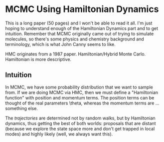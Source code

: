 # MCMC Using Hamiltonian Dynamics

This is a long paper (50 pages) and I won't be able to read it all. I'm just
hoping to understand enough of the Hamiltonian Dynamics part and to get
intuition. Remember that MCMC originally came out of trying to simulate
molecules, so there's some physics and chemistry background and terminology,
which is what John Canny seems to like.

HMC originates from a 1987 paper. Hamiltonian/Hybrid Monte Carlo. Hamiltonian is
more descriptive.


## Intuition

In MCMC, we have some probability distribution that we want to sample from. If
we are doing MCMC via HMC, then we must define a "Hamiltonian function" with
position and momentum terms. The position terms can be thought of the real
parameters \theta, whereas the momentum terms are ... something else.

The *trajectories* are determined not by random walks, but by Hamiltonian
dynamics, thus getting the best of both worlds: proposals that are distant
(because we explore the state space more and don't get trapped in local modes)
and highly likely (well, we always want this).
